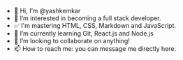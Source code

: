 - 👋 Hi, I’m @yashkemkar
- 👀 I’m interested in becoming a full stack developer.
- ✅ I'm mastering HTML, CSS, Markdown and JavaScript.
- 🌱 I’m currently learning Git, React.js and Node.js
- 💞️ I’m looking to collaborate on anything!
- 📫 How to reach me: you can message me directly here.


<!---
yashkemkar/yashkemkar is a ✨ special ✨ repository because its `README.md` (this file) appears on your GitHub profile.
You can click the Preview link to take a look at your changes.
--->
